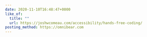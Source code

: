 ```yaml
---
date: 2020-11-10T16:48:47+0000
like_of:
  title: ""
  url: https://joshwcomeau.com/accessibility/hands-free-coding/
posting_method: https://omnibear.com
---
```

